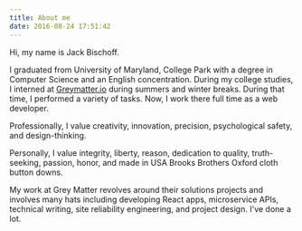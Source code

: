```yaml
---
title: About me
date: 2016-08-24 17:51:42
---
```


Hi, my name is Jack Bischoff.

I graduated from University of Maryland, College Park with a degree in Computer Science and an English concentration.
During my college studies, I interned at [Greymatter.io](https://greymatter.io) during summers and winter breaks. During that time, I performed a variety of tasks.
Now, I work there full time as a web developer.

Professionally, I value creativity, innovation, precision, psychological safety, and design-thinking.

Personally, I value integrity, liberty, reason, dedication to quality, truth-seeking, passion, honor, and made in USA Brooks Brothers Oxford cloth button downs.

My work at Grey Matter revolves around their solutions projects and involves many hats including developing React apps, microservice APIs, technical writing, site reliability engineering, and project design. I've done a lot.